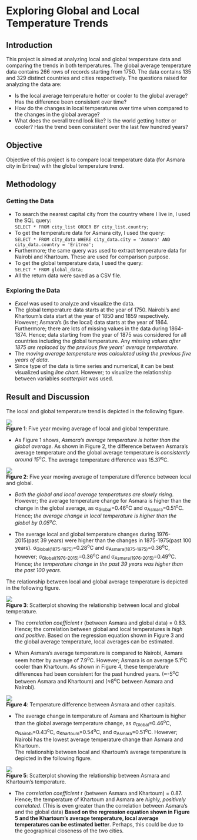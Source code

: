 # Exploring Global and Local Temperature Trends

## Introduction
This project is aimed at analyzing local and global temperature data and comparing the trends in both temperatures. The global average temperature data contains 266 rows of records starting from 1750. The data contains 135 and 329 distinct countries and cities respectively. The questions raised for analyzing the data are:

* Is the local average temperature hotter or cooler to the global average? Has the difference been consistent over time?
* How do the changes in local temperatures over time when compared to the changes in the global average?
* What does the overall trend look like? Is the world getting hotter or cooler? Has the trend been consistent over the last few hundred years?

## Objective
Objective of this project is to compare local temperature data (for Asmara city in Eritrea) with the global temperature trend.

## Methodology
### Getting the Data
*	To search the nearest capital city from the country where I live in, I used the SQL query:    
```SELECT * FROM city_list ORDER BY city_list.country;```
*	To get the temperature data for Asmara city, I used the query:    
```SELECT * FROM city_data WHERE city_data.city = 'Asmara' AND city_data.country = 'Eritrea';```
*	Furthermore; the same query was used to extract temperature data for Nairobi and Khartoum. These are used for comparison purpose.
*	To get the global temperature data, I used the query:    
```SELECT * FROM global_data;```
*	All the return data were saved as a CSV file.
### Exploring the Data
*	_Excel_ was used to analyze and visualize the data.
*	The global temperature data starts at the year of 1750. Nairobi’s and Khartoum’s data start at the year of 1850 and 1859 respectively. However; Asmara’s (is the local) data starts at the year of 1864. Furthermore; there are lots of missing values in the data during 1864-1874. Hence; data starting from the year of 1875 was considered for all countries including the global temperature. Any _missing values after 1875 are replaced by the previous five years’ average temperature_. 
*	The _moving average temperature was calculated using the previous five years of data_.
*	Since type of the data is time series and numerical, it can be best visualized using _line chart_. However; to visualize the relationship between variables _scatterplot_ was used.

## Result and Discussion
The local and global temperature trend is depicted in the following figure.


![](images/Explore_Weather_Trends.jpg)    
**Figure 1**: Five year moving average of local and global temperature. 


*	As Figure 1 shows, _Asmara’s average temperature is hotter than the global average_. As shown in Figure 2, the difference between Asmara’s average temperature and the global average temperature is _consistently around 15<sup>o</sup>C_. The average temperature difference was 15.37<sup>o</sup>C.    


![](images/Explore_Weather_Trends_2.jpg)    
**Figure 2**: Five year moving average of temperature difference between local and global.


*	_Both the global and local average temperatures are slowly rising_. However; the average temperature change for Asmara is higher than the change in the global average, as σ<sub>Global</sub>=0.46<sup>o</sup>C and σ<sub>Asmara</sub>=0.51<sup>o</sup>C. Hence; _the average change in local temperature is higher than the global by 0.05<sup>o</sup>C_.

*	The average local and global temperature changes during 1976-2015(past 39 years) were higher than the changes in 1875-1975(past 100 years). σ<sub>Global(1875-1975)</sub>=0.28<sup>o</sup>C and σ<sub>Asmara(1875-1975)</sub>=0.36<sup>o</sup>C, however; σ<sub>Global(1976-2015)</sub>=0.36<sup>o</sup>C and σ<sub>Asmara(1976-2015)</sub>=0.49<sup>o</sup>C. Hence; _the temperature change in the past 39 years was higher than the past 100 years_.    

The relationship between local and global average temperature is depicted in the following figure.


![](images/Explore_Weather_Trends_3.jpg)    
**Figure 3**: Scatterplot showing the relationship between local and global temperature.



*	The _correlation coefficient_ r (between Asmara and global data) = 0.83. Hence; the correlation between global and local temperatures is _high and positive_. Based on the regression equation shown in Figure 3 and the global average temperature, local averages can be estimated.

*	When Asmara’s average temperature is compared to Nairobi, Asmara seem hotter by average of 7.9<sup>o</sup>C. However; Asmara is on average 5.1<sup>o</sup>C cooler than Khartoum. As shown in Figure 4, these temperature differences had been consistent for the past hundred years. (≈-5<sup>o</sup>C between Asmara and Khartoum) and (≈8<sup>o</sup>C between Asmara and Nairobi). 


![](images/Explore_Weather_Trends_4.jpg)    
**Figure 4**: Temperature difference between Asmara and other capitals.



*	The average change in temperature of Asmara and Khartoum is higher than the global average temperature change, as σ<sub>Global</sub>=0.46<sup>o</sup>C, σ<sub>Nairobi</sub>=0.43<sup>o</sup>C, σ<sub>Khartoum</sub>=0.54<sup>o</sup>C, and σ<sub>Asmara</sub>=0.51<sup>o</sup>C. However; Nairobi has the lowest average temperature change than Asmara and Khartoum.    
The relationship between local and Khartoum’s average temperature is depicted in the following figure.


![](images/Explore_Weather_Trends_5.jpg)    
**Figure 5**: Scatterplot showing the relationship between Asmara and Khartoum’s temperature.



*	The _correlation coefficient_ r (between Asmara and Khartoum) = 0.87. Hence; the temperature of Khartoum and Asmara are _highly, positively correlated_. (This is even greater than the correlation between Asmara’s and the global data) **Based on the regression equation shown in Figure 5 and the Khartoum’s average temperature, local average temperatures can be estimated better**. Perhaps, this could be due to the geographical closeness of the two cities.
